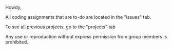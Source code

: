 Howdy,

All coding assignments that are to-do are located in the "issues" tab.


To see all previous projects, go to the "projects" tab



Any use or reproduction without express permission from group members is prohibited.
